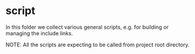 # script

In this folder we collect various general scripts, e.g. for building or managing the include links. 

NOTE: All the scripts are expecting to be called from project root directory.
